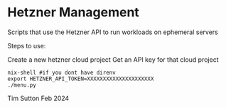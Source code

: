 # Hetzner Management

Scripts that use the Hetzner API to run workloads on ephemeral servers

Steps to use:

Create a new hetzner cloud project
Get an API key for that cloud project

```
nix-shell #if you dont have direnv
export HETZNER_API_TOKEN=XXXXXXXXXXXXXXXXXXXXX
./menu.py
```

Tim Sutton
Feb 2024
